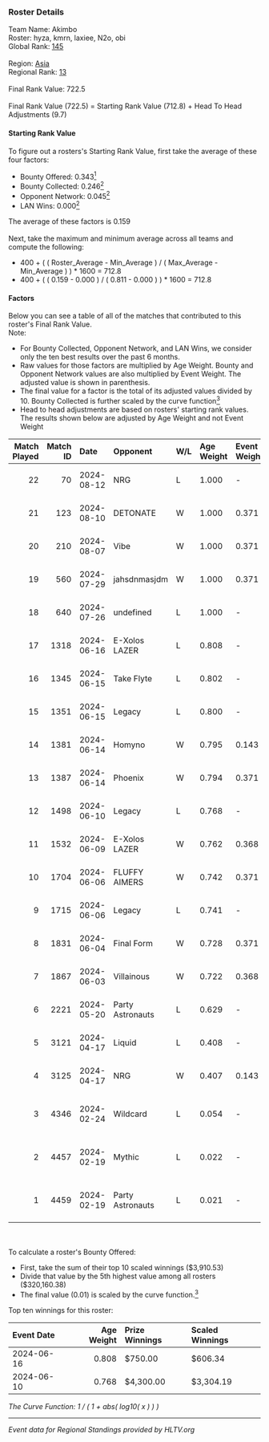 ### Roster Details<br />
Team Name: Akimbo<br />
Roster: hyza, kmrn, laxiee, N2o, obi<br />
Global Rank: [145](../../standings_global_2024_08_14.md)<br />
<br />
Region: [Asia]( ../../standings_asia_2024_08_14.md)<br />
Regional Rank: [13]( ../../standings_asia_2024_08_14.md)<br />
<br />
Final Rank Value:  722.5<br />
<br />
Final Rank Value (722.5) = Starting Rank Value (712.8) + Head To Head Adjustments (9.7)<br />

#### Starting Rank Value<br />
To figure out a rosters's Starting Rank Value, first take the average of these four factors:<br />
- Bounty Offered: 0.343[<sup>1</sup>](#table2)
- Bounty Collected: 0.246[<sup>2</sup>](#table1)
- Opponent Network: 0.045[<sup>2</sup>](#table1)
- LAN Wins: 0.000[<sup>2</sup>](#table1)

The average of these factors is 0.159<br />
<br />
Next, take the maximum and minimum average across all teams and compute the following:<br />
- 400 + ( ( Roster_Average - Min_Average ) / ( Max_Average - Min_Average ) ) * 1600 = 712.8
- 400 + ( ( 0.159 - 0.000 ) / ( 0.811 - 0.000 ) ) * 1600 = 712.8


#### Factors<br />
Below you can see a table of all of the matches that contributed to this roster's Final Rank Value.<br />
Note:<br />

- For Bounty Collected, Opponent Network, and LAN Wins, we consider only the ten best results over the past 6 months.
- Raw values for those factors are multiplied by Age Weight. Bounty and Opponent Network values are also multiplied by Event Weight. The adjusted value is shown in parenthesis.
- The final value for a factor is the total of its adjusted values divided by 10. Bounty Collected is further scaled by the curve function[<sup>3</sup>](#curveFunction)
- Head to head adjustments are based on rosters' starting rank values. The results shown below are adjusted by Age Weight and not Event Weight
<span id="table1"></span><br />


| Match Played | Match ID | Date       | Opponent         | W/L | Age Weight | Event Weight | Bounty Collected | Opponent Network | LAN Wins  | H2H Adj. | Roster                                |
| -: | -: | :- | :- | :- | :- | :- | :- | :- | :- | -: | :- |
|           22 |       70 | 2024-08-12 | NRG              | L   | 1.000      | -            | -                | -                | -         |    -4.99 | hyza, kmrn, laxiee, N2o, obi          |
|           21 |      123 | 2024-08-10 | DETONATE         | W   | 1.000      | 0.371        | 0.000 (0.000)    | 0.145 (0.054)    | 0 (0.000) |     8.93 | hyza, kmrn, laxiee, N2o, obi          |
|           20 |      210 | 2024-08-07 | Vibe             | W   | 1.000      | 0.371        | 0.000 (0.000)    | 0.038 (0.014)    | 0 (0.000) |     4.65 | hyza, kmrn, laxiee, N2o, obi          |
|           19 |      560 | 2024-07-29 | jahsdnmasjdm     | W   | 1.000      | 0.371        | 0.000 (0.000)    | 0.000 (0.000)    | 0 (0.000) |     4.43 | arviast, hyza, laxiee, N2o, obi       |
|           18 |      640 | 2024-07-26 | undefined        | L   | 1.000      | -            | -                | -                | -         |   -22.68 | hyza, kmrn, laxiee, N2o, obi          |
|           17 |     1318 | 2024-06-16 | E-Xolos LAZER    | L   | 0.808      | -            | -                | -                | -         |   -11.18 | calamity, kralz , laxiee, N2o, obi    |
|           16 |     1345 | 2024-06-15 | Take Flyte       | L   | 0.802      | -            | -                | -                | -         |   -15.16 | calamity, kralz , laxiee, N2o, obi    |
|           15 |     1351 | 2024-06-15 | Legacy           | L   | 0.800      | -            | -                | -                | -         |    -5.64 | calamity, kralz , laxiee, N2o, obi    |
|           14 |     1381 | 2024-06-14 | Homyno           | W   | 0.795      | 0.143        | 0.006 (0.001)    | 0.181 (0.021)    | 0 (0.000) |     9.25 | calamity, kralz , laxiee, N2o, obi    |
|           13 |     1387 | 2024-06-14 | Phoenix          | W   | 0.794      | 0.371        | 0.004 (0.001)    | 0.287 (0.084)    | 0 (0.000) |    11.70 | calamity, kralz , laxiee, N2o, obi    |
|           12 |     1498 | 2024-06-10 | Legacy           | L   | 0.768      | -            | -                | -                | -         |    -5.26 | calamity, kralz , laxiee, N2o, obi    |
|           11 |     1532 | 2024-06-09 | E-Xolos LAZER    | W   | 0.762      | 0.368        | 0.010 (0.003)    | 0.439 (0.123)    | 0 (0.000) |    12.55 | calamity, kralz , laxiee, N2o, obi    |
|           10 |     1704 | 2024-06-06 | FLUFFY AIMERS    | W   | 0.742      | 0.371        | 0.003 (0.001)    | 0.373 (0.102)    | 0 (0.000) |    10.60 | calamity, kralz , laxiee, N2o, obi    |
|            9 |     1715 | 2024-06-06 | Legacy           | L   | 0.741      | -            | -                | -                | -         |    -5.08 | calamity, kralz , laxiee, N2o, obi    |
|            8 |     1831 | 2024-06-04 | Final Form       | W   | 0.728      | 0.371        | 0.002 (0.001)    | 0.059 (0.016)    | 0 (0.000) |     8.60 | calamity, kralz , laxiee, N2o, obi    |
|            7 |     1867 | 2024-06-03 | Villainous       | W   | 0.722      | 0.368        | 0.003 (0.001)    | 0.000 (0.000)    | 0 (0.000) |     6.02 | calamity, kralz , laxiee, N2o, obi    |
|            6 |     2221 | 2024-05-20 | Party Astronauts | L   | 0.629      | -            | -                | -                | -         |    -5.05 | calamity, kralz , laxiee, N2o, obi    |
|            5 |     3121 | 2024-04-17 | Liquid           | L   | 0.408      | -            | -                | -                | -         |    -0.06 | calamity, kralz , laxiee, N2o, obi    |
|            4 |     3125 | 2024-04-17 | NRG              | W   | 0.407      | 0.143        | 0.031 (0.002)    | 0.580 (0.034)    | 0 (0.000) |     8.99 | calamity, kralz , laxiee, N2o, obi    |
|            3 |     4346 | 2024-02-24 | Wildcard         | L   | 0.054      | -            | -                | -                | -         |    -0.44 | C4LLM3SU3, calamity, laxiee, N2o, obi |
|            2 |     4457 | 2024-02-19 | Mythic           | L   | 0.022      | -            | -                | -                | -         |    -0.28 | C4LLM3SU3, calamity, laxiee, N2o, obi |
|            1 |     4459 | 2024-02-19 | Party Astronauts | L   | 0.021      | -            | -                | -                | -         |    -0.17 | C4LLM3SU3, calamity, laxiee, N2o, obi |

<br />
<span id="table2"></span><br />
To calculate a roster's Bounty Offered:<br />

- First, take the sum of their top 10 scaled winnings ($3,910.53)
- Divide that value by the 5th highest value among all rosters ($320,160.38)
- The final value (0.01) is scaled by the curve function.[<sup>3</sup>](#curveFunction)

Top ten winnings for this roster:<br />

| Event Date | Age Weight | Prize Winnings | Scaled Winnings |
| :- | -: | :- | :- |
| 2024-06-16 |      0.808 | $750.00        | $606.34         |
| 2024-06-10 |      0.768 | $4,300.00      | $3,304.19       |


<span id="curveFunction"></span>_The Curve Function: 1 / ( 1 + abs( log10( x ) ) )_<br />

---
_Event data for Regional Standings provided by HLTV.org_<br />
